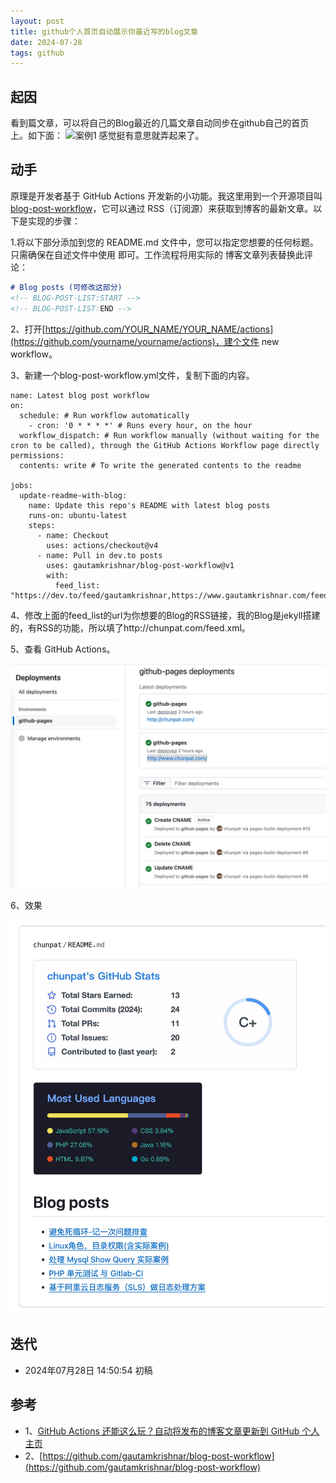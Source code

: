 ```yaml
---
layout: post 
title: github个人首页自动展示你最近写的blog文章
date: 2024-07-28 
tags: github
---
```


## 起因

看到篇文章，可以将自己的Blog最近的几篇文章自动同步在github自己的首页上。如下面：
![案例1](https://user-images.githubusercontent.com/8397274/88047382-29b8b280-cb6f-11ea-9efb-2af2b10f3e0c.png)
感觉挺有意思就弄起来了。

## 动手

原理是开发者基于 GitHub Actions 开发新的小功能。我这里用到一个开源项目叫 [blog-post-workflow](https://github.com/gautamkrishnar/blog-post-workflow)，它可以通过
RSS（订阅源）来获取到博客的最新文章。以下是实现的步骤：

1.将以下部分添加到您的 README.md 文件中，您可以指定您想要的任何标题。只需确保在自述文件中使用<!-- BLOG-POST-LIST:START --><!-- BLOG-POST-LIST:END --> 即可。工作流程将用实际的
博客文章列表替换此评论：

```md
# Blog posts (可修改这部分)
<!-- BLOG-POST-LIST:START -->
<!-- BLOG-POST-LIST:END -->
```

2、打开[https://github.com/YOUR_NAME/YOUR_NAME/actions](https://github.com/yourname/yourname/actions)，建个文件 new workflow。

3、新建一个blog-post-workflow.yml文件，复制下面的内容。
```angular2html
name: Latest blog post workflow
on:
  schedule: # Run workflow automatically
    - cron: '0 * * * *' # Runs every hour, on the hour
  workflow_dispatch: # Run workflow manually (without waiting for the cron to be called), through the GitHub Actions Workflow page directly
permissions:
  contents: write # To write the generated contents to the readme

jobs:
  update-readme-with-blog:
    name: Update this repo's README with latest blog posts
    runs-on: ubuntu-latest
    steps:
      - name: Checkout
        uses: actions/checkout@v4
      - name: Pull in dev.to posts
        uses: gautamkrishnar/blog-post-workflow@v1
        with:
          feed_list: "https://dev.to/feed/gautamkrishnar,https://www.gautamkrishnar.com/feed/"
```

4、修改上面的feed_list的url为你想要的Blog的RSS链接，我的Blog是jekyll搭建的，有RSS的功能，所以填了http://chunpat.com/feed.xml。

5、查看 GitHub Actions。

![github-page](img/2024-07-28-github-readme-add-post/github-page.jpg)

6、效果

![github-page](img/2024-07-28-github-readme-add-post/myhome.jpg)


## 迭代

* 2024年07月28日 14:50:54 初稿

## 参考

- 1、[GitHub Actions 还能这么玩？自动将发布的博客文章更新到 GitHub 个人主页](https://shenxianpeng.github.io/2021/11/special-repository/)
- 2、[https://github.com/gautamkrishnar/blog-post-workflow](https://github.com/gautamkrishnar/blog-post-workflow)
